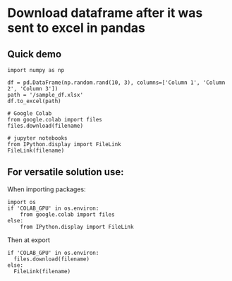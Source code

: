 # Download dataframe after it was sent to excel in pandas

## Quick demo
```
import numpy as np

df = pd.DataFrame(np.random.rand(10, 3), columns=['Column 1', 'Column 2', 'Column 3'])
path = '/sample_df.xlsx'
df.to_excel(path)

# Google Colab
from google.colab import files
files.download(filename)

# jupyter notebooks
from IPython.display import FileLink
FileLink(filename)
```

## For versatile solution use:
When importing packages:
```
import os
if 'COLAB_GPU' in os.environ:
    from google.colab import files
else:
    from IPython.display import FileLink
```

Then at export
```
if 'COLAB_GPU' in os.environ:
  files.download(filename)
else:
  FileLink(filename)
```
